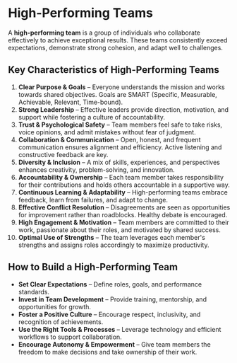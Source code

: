 # High-Performing Teams

A **high-performing team** is a group of individuals who collaborate effectively to achieve exceptional results. These teams consistently exceed expectations, demonstrate strong cohesion, and adapt well to challenges.

## Key Characteristics of High-Performing Teams

1. **Clear Purpose & Goals** – Everyone understands the mission and works towards shared objectives. Goals are SMART (Specific, Measurable, Achievable, Relevant, Time-bound).
2. **Strong Leadership** – Effective leaders provide direction, motivation, and support while fostering a culture of accountability.
3. **Trust & Psychological Safety** – Team members feel safe to take risks, voice opinions, and admit mistakes without fear of judgment.
4. **Collaboration & Communication** – Open, honest, and frequent communication ensures alignment and efficiency. Active listening and constructive feedback are key.
5. **Diversity & Inclusion** – A mix of skills, experiences, and perspectives enhances creativity, problem-solving, and innovation.
6. **Accountability & Ownership** – Each team member takes responsibility for their contributions and holds others accountable in a supportive way.
7. **Continuous Learning & Adaptability** – High-performing teams embrace feedback, learn from failures, and adapt to change.
8. **Effective Conflict Resolution** – Disagreements are seen as opportunities for improvement rather than roadblocks. Healthy debate is encouraged.
9. **High Engagement & Motivation** – Team members are committed to their work, passionate about their roles, and motivated by shared success.
10. **Optimal Use of Strengths** – The team leverages each member's strengths and assigns roles accordingly to maximize productivity.

## How to Build a High-Performing Team

- **Set Clear Expectations** – Define roles, goals, and performance standards.
- **Invest in Team Development** – Provide training, mentorship, and opportunities for growth.
- **Foster a Positive Culture** – Encourage respect, inclusivity, and recognition of achievements.
- **Use the Right Tools & Processes** – Leverage technology and efficient workflows to support collaboration.
- **Encourage Autonomy & Empowerment** – Give team members the freedom to make decisions and take ownership of their work.
